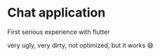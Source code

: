 # Chat application

First serious experience with flutter


very ugly, very dirty, not optimized, but it works :smile:


